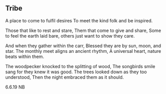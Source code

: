 ## Tribe

A place to come to fulfil desires
To meet the kind folk and be inspired.

Those that like to rest and stare,
Them that come to give and share,
Some to feel the earth laid bare,
others just want to show they care.

And when they gather within the carr,
Blessed they are by sun, moon, and star.
The monthly meet aligns an ancient rhythm,
A universal heart, nature beats within them.

The woodpecker knocked to the splitting of wood,
The songbirds smile sang for they knew it was good.
The trees looked down as they too understood,
Then the night embraced them as it should.

6.6.19 NB
